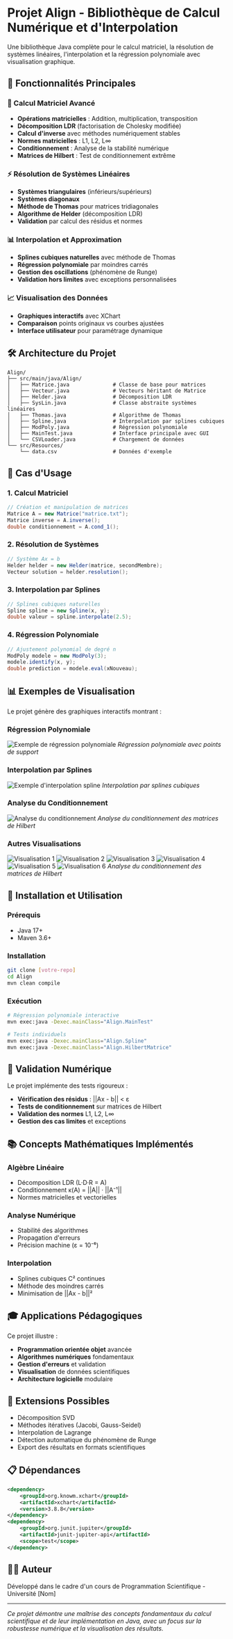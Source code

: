 # Projet Align - Bibliothèque de Calcul Numérique et d'Interpolation

Une bibliothèque Java complète pour le calcul matriciel, la résolution de systèmes linéaires, l'interpolation et la régression polynomiale avec visualisation graphique.

## 🚀 Fonctionnalités Principales

### 🔢 Calcul Matriciel Avancé
- **Opérations matricielles** : Addition, multiplication, transposition
- **Décomposition LDR** (factorisation de Cholesky modifiée)
- **Calcul d'inverse** avec méthodes numériquement stables
- **Normes matricielles** : L1, L2, L∞
- **Conditionnement** : Analyse de la stabilité numérique
- **Matrices de Hilbert** : Test de conditionnement extrême

### ⚡ Résolution de Systèmes Linéaires
- **Systèmes triangulaires** (inférieurs/supérieurs)
- **Systèmes diagonaux**
- **Méthode de Thomas** pour matrices tridiagonales
- **Algorithme de Helder** (décomposition LDR)
- **Validation** par calcul des résidus et normes

### 📊 Interpolation et Approximation
- **Splines cubiques naturelles** avec méthode de Thomas
- **Régression polynomiale** par moindres carrés
- **Gestion des oscillations** (phénomène de Runge)
- **Validation hors limites** avec exceptions personnalisées

### 📈 Visualisation des Données
- **Graphiques interactifs** avec XChart
- **Comparaison** points originaux vs courbes ajustées
- **Interface utilisateur** pour paramétrage dynamique

## 🛠️ Architecture du Projet

```
Align/
├── src/main/java/Align/
│   ├── Matrice.java              # Classe de base pour matrices
│   ├── Vecteur.java              # Vecteurs héritant de Matrice
│   ├── Helder.java               # Décomposition LDR
│   ├── SysLin.java               # Classe abstraite systèmes linéaires
│   ├── Thomas.java               # Algorithme de Thomas
│   ├── Spline.java               # Interpolation par splines cubiques
│   ├── ModPoly.java              # Régression polynomiale
│   ├── MainTest.java             # Interface principale avec GUI
│   └── CSVLoader.java            # Chargement de données
└── src/Resources/
    └── data.csv                  # Données d'exemple
```

## 🎯 Cas d'Usage


### 1. Calcul Matriciel
```java
// Création et manipulation de matrices
Matrice A = new Matrice("matrice.txt");
Matrice inverse = A.inverse();
double conditionnement = A.cond_1();
```

### 2. Résolution de Systèmes
```java
// Système Ax = b
Helder helder = new Helder(matrice, secondMembre);
Vecteur solution = helder.resolution();
```

### 3. Interpolation par Splines
```java
// Splines cubiques naturelles
Spline spline = new Spline(x, y);
double valeur = spline.interpolate(2.5);
```

### 4. Régression Polynomiale
```java
// Ajustement polynomial de degré n
ModPoly modele = new ModPoly(3);
modele.identify(x, y);
double prediction = modele.eval(xNouveau);
```

## 📊 Exemples de Visualisation

Le projet génère des graphiques interactifs montrant :

### Régression Polynomiale
![Exemple de régression polynomiale](src/Resources/images/image1.png)
*Régression polynomiale avec points de support*

### Interpolation par Splines
![Exemple d'interpolation spline](src/Resources/images/image2.png)
*Interpolation par splines cubiques*

### Analyse du Conditionnement
![Analyse du conditionnement](src/Resources/images/image3.png)
*Analyse du conditionnement des matrices de Hilbert*

### Autres Visualisations
![Visualisation 1](src/Resources/images/image4.png)
![Visualisation 2](src/Resources/images/Screenshot%20from%202025-03-13%2015-00-03.png)
![Visualisation 3](src/Resources/images/Screenshot%20from%202025-03-13%2023-32-42.png)
![Visualisation 4](src/Resources/images/Screenshot%20from%202025-03-13%2023-33-29.png)
![Visualisation 5](src/Resources/images/Screenshot%20from%202025-03-13%2023-34-03.png)
![Visualisation 6](src/Resources/images/Screenshot%20from%202025-03-13%2023-33-46.png)
*Analyse du conditionnement des matrices de Hilbert*

## 🔧 Installation et Utilisation

### Prérequis
- Java 17+
- Maven 3.6+

### Installation
```bash
git clone [votre-repo]
cd Align
mvn clean compile
```

### Exécution
```bash
# Régression polynomiale interactive
mvn exec:java -Dexec.mainClass="Align.MainTest"

# Tests individuels
mvn exec:java -Dexec.mainClass="Align.Spline"
mvn exec:java -Dexec.mainClass="Align.HilbertMatrice"
```

## 🧪 Validation Numérique

Le projet implémente des tests rigoureux :
- **Vérification des résidus** : ||Ax - b|| < ε
- **Tests de conditionnement** sur matrices de Hilbert
- **Validation des normes** L1, L2, L∞
- **Gestion des cas limites** et exceptions

## 📚 Concepts Mathématiques Implémentés

### Algèbre Linéaire
- Décomposition LDR (L·D·R = A)
- Conditionnement κ(A) = ||A|| · ||A⁻¹||
- Normes matricielles et vectorielles

### Analyse Numérique
- Stabilité des algorithmes
- Propagation d'erreurs
- Précision machine (ε = 10⁻⁶)

### Interpolation
- Splines cubiques C² continues  
- Méthode des moindres carrés
- Minimisation de ||Ax - b||²

## 🎓 Applications Pédagogiques

Ce projet illustre :
- **Programmation orientée objet** avancée
- **Algorithmes numériques** fondamentaux
- **Gestion d'erreurs** et validation
- **Visualisation** de données scientifiques
- **Architecture logicielle** modulaire

## 🔬 Extensions Possibles

- Décomposition SVD
- Méthodes itératives (Jacobi, Gauss-Seidel)
- Interpolation de Lagrange
- Détection automatique du phénomène de Runge
- Export des résultats en formats scientifiques

## 📋 Dépendances

```xml
<dependency>
    <groupId>org.knowm.xchart</groupId>
    <artifactId>xchart</artifactId>
    <version>3.8.8</version>
</dependency>
<dependency>
    <groupId>org.junit.jupiter</groupId>
    <artifactId>junit-jupiter-api</artifactId>
    <scope>test</scope>
</dependency>
```

## 👨‍💻 Auteur

Développé dans le cadre d'un cours de Programmation Scientifique - Université [Nom]

---

*Ce projet démontre une maîtrise des concepts fondamentaux du calcul scientifique et de leur implémentation en Java, avec un focus sur la robustesse numérique et la visualisation des résultats.*
